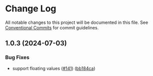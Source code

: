 # Change Log

All notable changes to this project will be documented in this file.
See [Conventional Commits](https://conventionalcommits.org) for commit guidelines.

## 1.0.3 (2024-07-03)

### Bug Fixes

- support floating values ([#141](https://github.com/KYVENetwork/kyvejs/issues/141)) ([bb184ca](https://github.com/KYVENetwork/kyvejs/commit/bb184cafb1a5892b426a2821c34979a270f16093))
